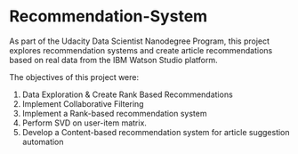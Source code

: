 # Recommendation-System

As part of the Udacity Data Scientist Nanodegree Program, this project explores recommendation systems and create article recommendations based on real data from the IBM Watson Studio platform.

The objectives of this project were:

1) Data Exploration & Create Rank Based Recommendations
2) Implement Collaborative Filtering
3) Implement a Rank-based recommendation system
4) Perform SVD on user-item matrix.
5) Develop a Content-based recommendation system for article suggestion automation

